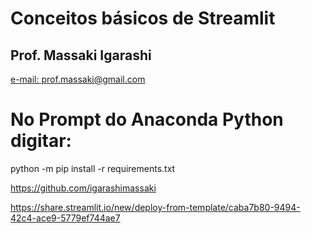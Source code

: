 # Conceitos básicos de Streamlit
## Prof. Massaki Igarashi
<a href="mailto:prof.massaki@gmail.com">e-mail: prof.massaki@gmail.com</a>

# No Prompt do Anaconda Python digitar:
python -m pip install -r requirements.txt

https://github.com/igarashimassaki

https://share.streamlit.io/new/deploy-from-template/caba7b80-9494-42c4-ace9-5779ef744ae7
